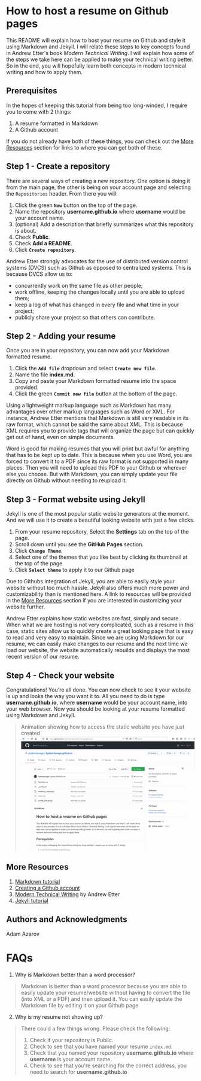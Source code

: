 
# How to host a resume on Github pages

This README will explain how to host your resume on Github and style it using Markdown and Jekyll. I will relate these steps to key concepts found in Andrew Etter's book _Modern Technical Writing_. I will explain how some of the steps we take here can be applied to make your technical writing better. So in the end, you will hopefully learn both concepts in modern technical writing and how to apply them.

## Prerequisites

In the hopes of keeping this tutorial from being too long-winded, I require you to come with 2 things:

1. A resume formatted in Markdown
2. A Github account

If you do not already have both of these things, you can check out the [More Resources](#More-Resources) section for links to where you can get both of these.

## Step 1 - Create a repository

There are several ways of creating a new repository. One option is doing it from the main page, the other is being on your account page and selecting the `Repositories` header. From there you will:

1. Click the green **`New`** button on the top of the page.
2. Name the repository **username.github.io** where **username** would be your account name.
3. (optional) Add a description that briefly summarizes what this repository is about.
4. Check **Public**.
5. Check **Add a README**.
6. Click **`Create repository`**.

Andrew Etter strongly advocates for the use of distributed version control systems (DVCS) such as Github as opposed to centralized systems. This is because DVCS allow us to:

* concurrently work on the same file as other people;
* work offline, keeping the changes locally until you are able to upload them;
* keep a log of what has changed in every file and what time in your project;
* publicly share your project so that others can contribute.

## Step 2 - Adding your resume

Once you are in your repository, you can now add your Markdown formatted resume.

1. Click the **`Add file`** dropdown and select **`Create new file`**.
2. Name the file **index.md**.
3. Copy and paste your Markdown formatted resume into the space provided.
4. Click the green **`Commit new file`** button at the bottom of the page.

Using a lightweight markup language such as Markdown has many advantages over other markup languages such as Word or XML. For instance, Andrew Etter mentions that Markdown is still very readable in its raw format, which cannot be said the same about XML. This is because XML requires you to provide tags that will organize the page but can quickly get out of hand, even on simple documents.

Word is good for making resumes that you will print but awful for anything that has to be kept up to date. This is because when you use Word, you are forced to convert it to a PDF since its raw format is not supported in many places. Then you will need to upload this PDF to your Github or wherever else you choose. But with Markdown, you can simply update your file directly on Github without needing to reupload it.

## Step 3 - Format website using Jekyll

Jekyll is one of the most popular static website generators at the moment. And we will use it to create a beautiful looking website with just a few clicks.

1. From your resume repository, Select the **Settings** tab on the top of the page.
2. Scroll down until you see the **GitHub Pages** section.
3. Click **`Change Theme`**.
4. Select one of the themes that you like best by clicking its thumbnail at the top of the page
5. Click **`Select theme`** to apply it to our Github page

Due to Githubs integration of Jekyll, you are able to easily style your website without too much hassle. Jekyll also offers much more power and customizability than is mentioned here. A link to resources will be provided in the [More Resources](#More-Resources) section if you are interested in customizing your website further.

Andrew Etter explains how static websites are fast, simply and secure. When what we are hosting is not very complicated, such as a resume in this case, static sites allow us to quickly create a great looking page that is easy to read and very easy to maintain. Since we are using Markdown for our resume, we can easily make changes to our resume and the next time we load our website, the website automatically rebuilds and displays the most recent version of our resume.

## Step 4 - Check your website

Congratulations! You're all done. You can now check to see it your website is up and looks the way you want it to. All you need to do is type **username.github.io**, where **username** would be your account name, into your web browser. Now you should be looking at your resume formatted using Markdown and Jekyll.

> Animation showing how to access the static website you have just created
![Gif showing how to access our static website](assets/accessing_website.gif)

## More Resources

1. [Markdown tutorial](https://www.markdowntutorial.com/)
2. [Creating a Github account](https://github.com/join)
3. [Modern Technical Writing](https://www.amazon.ca/Modern-Technical-Writing-Introduction-Documentation-ebook/dp/B01A2QL9SS) by Andrew Etter
4. [Jekyll tutorial](https://www.youtube.com/watch?v=T1itpPvFWHI)

## Authors and Acknowledgments

Adam Azarov

# FAQs

1. Why is Markdown better than a word processor?
> Markdown is better than a word processor because you are able to easily update your resume/website without having to convert the file (into XML or a PDF) and then upload it. You can easily update the Markdown file by editing it on your Github page

2. Why is my resume not showing up?
> There could a few things wrong. Please check the following:
> 1. Check if your repository is Public.
> 2. Check to see that you have named your resume `index.md`.
> 3. Check that you named your repository **username.github.io** where **username** is your account name.
> 4. Check to see that you're searching for the correct address, you need to search for **username.github.io**
